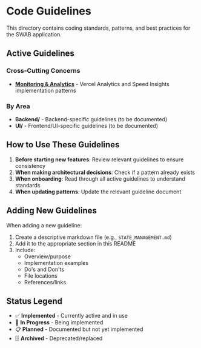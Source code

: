 # Code Guidelines

This directory contains coding standards, patterns, and best practices for the SWAB application.

## Active Guidelines

### Cross-Cutting Concerns

- **[Monitoring & Analytics](./MONITORING_AND_ANALYTICS.md)** - Vercel Analytics and Speed Insights implementation patterns

### By Area

- **Backend/** - Backend-specific guidelines (to be documented)
- **UI/** - Frontend/UI-specific guidelines (to be documented)

## How to Use These Guidelines

1. **Before starting new features**: Review relevant guidelines to ensure consistency
2. **When making architectural decisions**: Check if a pattern already exists
3. **When onboarding**: Read through all active guidelines to understand standards
4. **When updating patterns**: Update the relevant guideline document

## Adding New Guidelines

When adding a new guideline:
1. Create a descriptive markdown file (e.g., `STATE_MANAGEMENT.md`)
2. Add it to the appropriate section in this README
3. Include:
   - Overview/purpose
   - Implementation examples
   - Do's and Don'ts
   - File locations
   - References/links

## Status Legend

- ✅ **Implemented** - Currently active and in use
- 🚧 **In Progress** - Being implemented
- 📋 **Planned** - Documented but not yet implemented
- 🗄️ **Archived** - Deprecated/replaced
